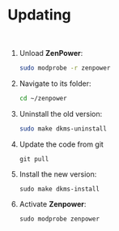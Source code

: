 
# Updating

<br>

1. Unload **ZenPower**:
    
    ```sh
    sudo modprobe -r zenpower
    ```
    
2. Navigate to its folder:

    ```sh
    cd ~/zenpower
    ```
    
3. Uninstall the old version:

    ```sh
    sudo make dkms-uninstall
    ```
    
4. Update the code from git
    
    ```
    git pull
    ```
    
5. Install the new version:

    ```
    sudo make dkms-install
    ```
    
6. Activate **Zenpower**:
    
    ```
    sudo modprobe zenpower
    ```
    
<br>